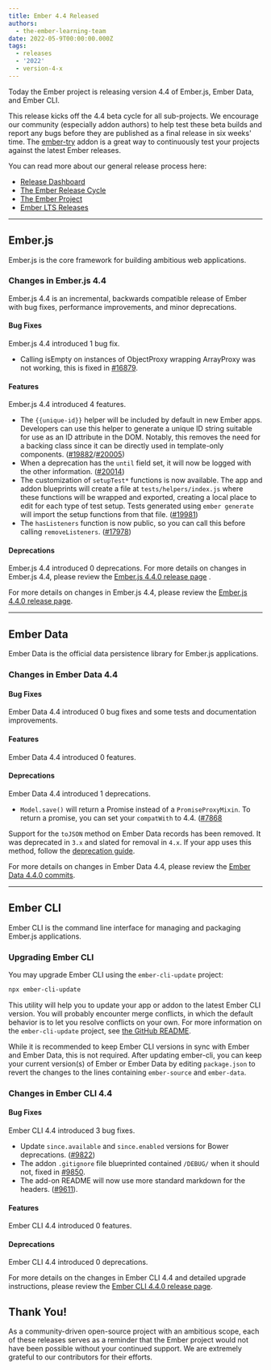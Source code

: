 ```yaml
---
title: Ember 4.4 Released
authors:
  - the-ember-learning-team
date: 2022-05-9T00:00:00.000Z
tags:
  - releases
  - '2022'
  - version-4-x
---
```


Today the Ember project is releasing version 4.4 of Ember.js, Ember Data, and Ember CLI.

This release kicks off the 4.4 beta cycle for all sub-projects. We encourage our community (especially addon authors) to help test these beta builds and report any bugs before they are published as a final release in six weeks' time. The [ember-try](https://github.com/ember-cli/ember-try) addon is a great way to continuously test your projects against the latest Ember releases.

You can read more about our general release process here:

- [Release Dashboard](http://emberjs.com/releases/)
- [The Ember Release Cycle](https://blog.emberjs.com/new-ember-release-process/)
- [The Ember Project](https://blog.emberjs.com/ember-project-at-2-0/)
- [Ember LTS Releases](https://blog.emberjs.com/announcing-embers-first-lts/)

---

## Ember.js

Ember.js is the core framework for building ambitious web applications.

### Changes in Ember.js 4.4

Ember.js 4.4 is an incremental, backwards compatible release of Ember with bug fixes, performance improvements, and minor deprecations.

#### Bug Fixes

Ember.js 4.4 introduced 1 bug fix.

- Calling isEmpty on instances of ObjectProxy wrapping ArrayProxy was not working, this is fixed in [#16879](https://github.com/emberjs/ember.js/pull/16879/files).

#### Features

Ember.js 4.4 introduced 4 features.

- The `{{unique-id}}` helper will be included by default in new Ember apps. Developers can use this helper to generate a unique ID string suitable for use as an ID attribute in the DOM. Notably, this removes the need for a backing class since it can be directly used in template-only components. ([#19882](https://github.com/emberjs/ember.js/pull/19882)/[#20005](https://github.com/emberjs/ember.js/pull/20005))
- When a deprecation has the  `until`  field set, it will now be logged with the other information. ([#20014](https://github.com/emberjs/ember.js/pull/20014))
- The customization of `setupTest*` functions is now available. The app and addon blueprints will create a file at `tests/helpers/index.js` where these functions will be wrapped and exported, creating a local place to edit for each type of test setup. Tests generated using `ember generate` will import the setup functions from that file. ([#19981](https://github.com/emberjs/ember.js/pull/19981))
- The `hasListeners` function is now public, so you can call this before calling `removeListeners`. ([#17978](https://github.com/emberjs/ember.js/pull/17978))

#### Deprecations

Ember.js 4.4 introduced 0 deprecations.
For more details on changes in Ember.js 4.4, please review the  [Ember.js 4.4.0 release page](https://github.com/emberjs/ember.js/releases/tag/v4.4.0) .
<!-- Block end -->

For more details on changes in Ember.js 4.4, please review the [Ember.js 4.4.0 release page](https://github.com/emberjs/ember.js/releases/tag/v4.4.0).

---

## Ember Data

Ember Data is the official data persistence library for Ember.js applications.

### Changes in Ember Data 4.4

#### Bug Fixes

Ember Data 4.4 introduced 0 bug fixes and some tests and documentation improvements.

#### Features

Ember Data 4.4 introduced 0 features.

#### Deprecations

Ember Data 4.4 introduced 1 deprecations.

- `Model.save()` will return a Promise instead of a `PromiseProxyMixin`. To return a promise, you can set your `compatWith` to 4.4. ([#7868](https://github.com/emberjs/data/pull/7868)

Support for the `toJSON` method on Ember Data records has been removed. It was deprecated in `3.x` and slated for removal in `4.x`.
If your app uses this method, follow the [deprecation guide](https://deprecations.emberjs.com/ember-data/v3.x/#toc_record-toJSON).

For more details on changes in Ember Data 4.4, please review the
[Ember Data 4.4.0 commits](https://github.com/emberjs/data/compare/v4.1.0...v4.4.0).

---

## Ember CLI

Ember CLI is the command line interface for managing and packaging Ember.js applications.

### Upgrading Ember CLI

You may upgrade Ember CLI using the `ember-cli-update` project:

```bash
npx ember-cli-update
```

This utility will help you to update your app or addon to the latest Ember CLI version. You will probably encounter merge conflicts, in which the default behavior is to let you resolve conflicts on your own. For more information on the `ember-cli-update` project, see [the GitHub README](https://github.com/ember-cli/ember-cli-update).

While it is recommended to keep Ember CLI versions in sync with Ember and Ember Data, this is not required. After updating ember-cli, you can keep your current version(s) of Ember or Ember Data by editing `package.json` to revert the changes to the lines containing `ember-source` and `ember-data`.

### Changes in Ember CLI 4.4

#### Bug Fixes

Ember CLI 4.4 introduced 3 bug fixes.

- Update `since.available` and `since.enabled` versions for Bower deprecations. ([#9822](https://github.com/ember-cli/ember-cli/pull/9822))
- The addon `.gitignore` file blueprinted contained `/DEBUG/` when it should not, fixed in [#9850](https://github.com/ember-cli/ember-cli/pull/9850).
- The add-on README will now use more standard markdown for the headers. ([#9611](https://github.com/ember-cli/ember-cli/pull/9611)).

#### Features

Ember CLI 4.4 introduced 0 features.

#### Deprecations

Ember CLI 4.4 introduced 0 deprecations.

For more details on the changes in Ember CLI 4.4 and detailed upgrade
instructions, please review the [Ember CLI 4.4.0 release page](https://github.com/ember-cli/ember-cli/releases/tag/v4.4.0).

## Thank You!

As a community-driven open-source project with an ambitious scope, each of these releases serves as a reminder that the Ember project would not have been possible without your continued support. We are extremely grateful to our contributors for their efforts.
